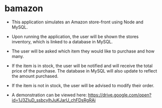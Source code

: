 # bamazon

- This application simulates an Amazon store-front using Node and MySQL.
- Upon running the application, the user will be shown the stores inventory, which is linked to a database in MySQL.
- The user will be asked which item they would like to purchase and how many.
- If the item is in stock, the user will be notified and will receive the total price of the purchase. The database in MySQL will also update to reflect the amount purchased.
- If the item is not in stock, the user will be advised to modify their order.

- A demonstration can be viewed here: https://drive.google.com/open?id=1J3ZIuD_ssbcylhJuKJarU_chFDsRgRAi